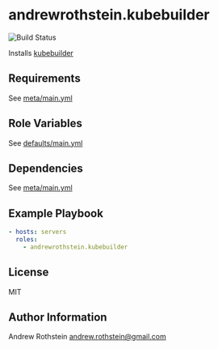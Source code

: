 andrewrothstein.kubebuilder
=========
![Build Status](https://github.com/andrewrothstein/ansible-kubebuilder/actions/workflows/build.yml/badge.svg)

Installs [kubebuilder](https://book.kubebuilder.io/)

Requirements
------------

See [meta/main.yml](meta/main.yml)

Role Variables
--------------

See [defaults/main.yml](defaults/main.yml)

Dependencies
------------

See [meta/main.yml](meta/main.yml)

Example Playbook
----------------

```yml
- hosts: servers
  roles:
    - andrewrothstein.kubebuilder
```

License
-------

MIT

Author Information
------------------

Andrew Rothstein <andrew.rothstein@gmail.com>
